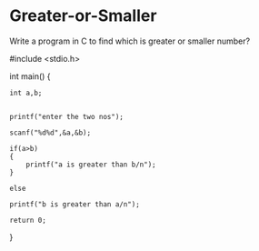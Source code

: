# Greater-or-Smaller
Write a program in C to find which is greater or smaller number?

#include <stdio.h>

int main() {

    int a,b;
    
   
    printf("enter the two nos");
   
    scanf("%d%d",&a,&b);
   
    if(a>b)
    {
        printf("a is greater than b/n");
    }
   
    else
    
    printf("b is greater than a/n");

    return 0;
}   
